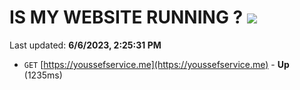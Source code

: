 # IS MY WEBSITE RUNNING ? [![](https://img.shields.io/static/v1?label=Sponsor&message=%E2%9D%A4&logo=GitHub&color=%23fe8e86)](https://github.com/sponsors/<username>)

Last updated: **6/6/2023, 2:25:31 PM**

- `GET` [https://youssefservice.me](https://youssefservice.me) - **Up** (1235ms)
